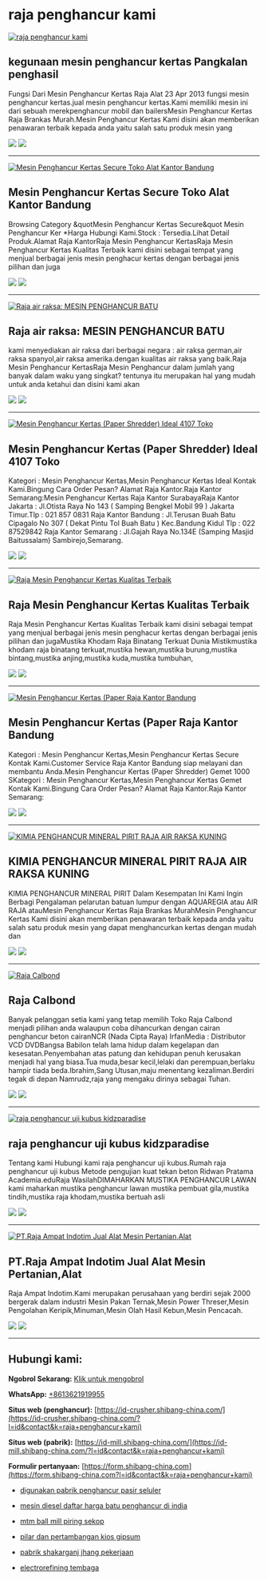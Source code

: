 # raja penghancur kami

<a href="https://swt.shibang-china.com/?l=id&img&k=raja+penghancur+kami" target="_blank">![raja penghancur kami](http://static.shibang-china.com/all-800x300/835.jpg)</a>

## kegunaan mesin penghancur kertas Pangkalan penghasil
Fungsi Dari Mesin Penghancur Kertas Raja Alat 23 Apr 2013 fungsi mesin penghancur kertas.jual mesin penghancur kertas.Kami memiliki mesin ini dari sebuah merekpenghancur mobil dan bailersMesin Penghancur Kertas Raja Brankas Murah.Mesin Penghancur Kertas Kami disini akan memberikan penawaran terbaik kepada anda yaitu salah satu produk mesin yang


<a href="https://whatsapp.shibangsoft.com/WhatsApp.php" target="_blank" title="WhatsApp">![](http://static.shibang-china.com/icon/whatsapp.png)</a> <a href="https://swt.shibang-china.com/?l=id&icon&k=raja+penghancur+kami" target="_blank">![](http://static.shibang-china.com/icon/chat-id.png)</a>

---

<a href="https://swt.shibang-china.com/?l=id&img&k=raja+penghancur+kami" target="_blank">![Mesin Penghancur Kertas Secure Toko Alat Kantor Bandung](http://static.shibang-china.com/all-800x300/324.jpg)</a>

## Mesin Penghancur Kertas Secure Toko Alat Kantor Bandung
Browsing Category &quotMesin Penghancur Kertas Secure&quot Mesin Penghancur Ker *Harga Hubungi Kami.Stock : Tersedia.Lihat Detail Produk.Alamat Raja KantorRaja Mesin Penghancur KertasRaja Mesin Penghancur Kertas Kualitas Terbaik kami disini sebagai tempat yang menjual berbagai jenis mesin penghacur kertas dengan berbagai jenis pilihan dan juga


<a href="https://whatsapp.shibangsoft.com/WhatsApp.php" target="_blank" title="WhatsApp">![](http://static.shibang-china.com/icon/whatsapp.png)</a> <a href="https://swt.shibang-china.com/?l=id&icon&k=raja+penghancur+kami" target="_blank">![](http://static.shibang-china.com/icon/chat-id.png)</a>

---

<a href="https://swt.shibang-china.com/?l=id&img&k=raja+penghancur+kami" target="_blank">![Raja air raksa: MESIN PENGHANCUR BATU](http://static.shibang-china.com/all-800x300/739.jpg)</a>

## Raja air raksa: MESIN PENGHANCUR BATU
kami menyediakan air raksa dari berbagai negara : air raksa german,air raksa spanyol,air raksa amerika.dengan kualitas air raksa yang baik.Raja Mesin Penghancur KertasRaja Mesin Penghancur dalam jumlah yang banyak dalam waku yang singkat? tentunya itu merupakan hal yang mudah untuk anda ketahui dan disini kami akan


<a href="https://whatsapp.shibangsoft.com/WhatsApp.php" target="_blank" title="WhatsApp">![](http://static.shibang-china.com/icon/whatsapp.png)</a> <a href="https://swt.shibang-china.com/?l=id&icon&k=raja+penghancur+kami" target="_blank">![](http://static.shibang-china.com/icon/chat-id.png)</a>

---

<a href="https://swt.shibang-china.com/?l=id&img&k=raja+penghancur+kami" target="_blank">![Mesin Penghancur Kertas (Paper Shredder) Ideal 4107 Toko](http://static.shibang-china.com/all-800x300/1437.jpg)</a>

## Mesin Penghancur Kertas (Paper Shredder) Ideal 4107 Toko
Kategori : Mesin Penghancur Kertas,Mesin Penghancur Kertas Ideal Kontak Kami.Bingung Cara Order Pesan? Alamat Raja Kantor.Raja Kantor Semarang:Mesin Penghancur Kertas Raja Kantor SurabayaRaja Kantor Jakarta : Jl.Otista Raya No 143 ( Samping Bengkel Mobil 99 ) Jakarta Timur.Tlp : 021 857 0831 Raja Kantor Bandung : Jl.Terusan Buah Batu Cipagalo No 307 ( Dekat Pintu Tol Buah Batu ) Kec.Bandung Kidul Tlp : 022 87529842 Raja Kantor Semarang : Jl.Gajah Raya No.134E (Samping Masjid Baitussalam) Sambirejo,Semarang.


<a href="https://whatsapp.shibangsoft.com/WhatsApp.php" target="_blank" title="WhatsApp">![](http://static.shibang-china.com/icon/whatsapp.png)</a> <a href="https://swt.shibang-china.com/?l=id&icon&k=raja+penghancur+kami" target="_blank">![](http://static.shibang-china.com/icon/chat-id.png)</a>

---

<a href="https://swt.shibang-china.com/?l=id&img&k=raja+penghancur+kami" target="_blank">![Raja Mesin Penghancur Kertas Kualitas Terbaik](http://static.shibang-china.com/all-800x300/35.jpg)</a>

## Raja Mesin Penghancur Kertas Kualitas Terbaik
Raja Mesin Penghancur Kertas Kualitas Terbaik kami disini sebagai tempat yang menjual berbagai jenis mesin penghacur kertas dengan berbagai jenis pilihan dan jugaMustika Khodam Raja Binatang Terkuat Dunia Mistikmustika khodam raja binatang terkuat,mustika hewan,mustika burung,mustika bintang,mustika anjing,mustika kuda,mustika tumbuhan,


<a href="https://whatsapp.shibangsoft.com/WhatsApp.php" target="_blank" title="WhatsApp">![](http://static.shibang-china.com/icon/whatsapp.png)</a> <a href="https://swt.shibang-china.com/?l=id&icon&k=raja+penghancur+kami" target="_blank">![](http://static.shibang-china.com/icon/chat-id.png)</a>

---

<a href="https://swt.shibang-china.com/?l=id&img&k=raja+penghancur+kami" target="_blank">![Mesin Penghancur Kertas (Paper Raja Kantor Bandung](http://static.shibang-china.com/all-800x300/880.jpg)</a>

## Mesin Penghancur Kertas (Paper Raja Kantor Bandung
Kategori : Mesin Penghancur Kertas,Mesin Penghancur Kertas Secure Kontak Kami.Customer Service Raja Kantor Bandung siap melayani dan membantu Anda.Mesin Penghancur Kertas (Paper Shredder) Gemet 1000 SKategori : Mesin Penghancur Kertas,Mesin Penghancur Kertas Gemet Kontak Kami.Bingung Cara Order Pesan? Alamat Raja Kantor.Raja Kantor Semarang:


<a href="https://whatsapp.shibangsoft.com/WhatsApp.php" target="_blank" title="WhatsApp">![](http://static.shibang-china.com/icon/whatsapp.png)</a> <a href="https://swt.shibang-china.com/?l=id&icon&k=raja+penghancur+kami" target="_blank">![](http://static.shibang-china.com/icon/chat-id.png)</a>

---

<a href="https://swt.shibang-china.com/?l=id&img&k=raja+penghancur+kami" target="_blank">![KIMIA PENGHANCUR MINERAL PIRIT RAJA AIR RAKSA KUNING](http://static.shibang-china.com/all-800x300/1508.jpg)</a>

## KIMIA PENGHANCUR MINERAL PIRIT RAJA AIR RAKSA KUNING
KIMIA PENGHANCUR MINERAL PIRIT Dalam Kesempatan Ini Kami Ingin Berbagi Pengalaman pelarutan batuan lumpur dengan AQUAREGIA atau AIR RAJA atauMesin Penghancur Kertas Raja Brankas MurahMesin Penghancur Kertas Kami disini akan memberikan penawaran terbaik kepada anda yaitu salah satu produk mesin yang dapat menghancurkan kertas dengan mudah dan


<a href="https://whatsapp.shibangsoft.com/WhatsApp.php" target="_blank" title="WhatsApp">![](http://static.shibang-china.com/icon/whatsapp.png)</a> <a href="https://swt.shibang-china.com/?l=id&icon&k=raja+penghancur+kami" target="_blank">![](http://static.shibang-china.com/icon/chat-id.png)</a>

---

<a href="https://swt.shibang-china.com/?l=id&img&k=raja+penghancur+kami" target="_blank">![Raja Calbond](http://static.shibang-china.com/all-800x300/1179.jpg)</a>

## Raja Calbond
Banyak pelanggan setia kami yang tetap memilih Toko Raja Calbond menjadi pilihan anda walaupun coba dihancurkan dengan cairan penghancur beton cairanNCR (Nada Cipta Raya) IrfanMedia : Distributor VCD DVDBangsa Babilon telah lama hidup dalam kegelapan dan kesesatan.Penyembahan atas patung dan kehidupan penuh kerusakan menjadi hal yang biasa.Tua muda,besar kecil,lelaki dan perempuan,berlaku hampir tiada beda.Ibrahim,Sang Utusan,maju menentang kezaliman.Berdiri tegak di depan Namrudz,raja yang mengaku dirinya sebagai Tuhan.


<a href="https://whatsapp.shibangsoft.com/WhatsApp.php" target="_blank" title="WhatsApp">![](http://static.shibang-china.com/icon/whatsapp.png)</a> <a href="https://swt.shibang-china.com/?l=id&icon&k=raja+penghancur+kami" target="_blank">![](http://static.shibang-china.com/icon/chat-id.png)</a>

---

<a href="https://swt.shibang-china.com/?l=id&img&k=raja+penghancur+kami" target="_blank">![raja penghancur uji kubus kidzparadise](http://static.shibang-china.com/all-800x300/703.jpg)</a>

## raja penghancur uji kubus kidzparadise
Tentang kami Hubungi kami raja penghancur uji kubus.Rumah raja penghancur uji kubus Metode pengujian kuat tekan beton Ridwan Pratama Academia.eduRaja WasilahDIMAHARKAN MUSTIKA PENGHANCUR LAWAN kami maharkan mustika penghancur lawan mustika pembuat gila,mustika tindih,mustika raja khodam,mustika bertuah asli


<a href="https://whatsapp.shibangsoft.com/WhatsApp.php" target="_blank" title="WhatsApp">![](http://static.shibang-china.com/icon/whatsapp.png)</a> <a href="https://swt.shibang-china.com/?l=id&icon&k=raja+penghancur+kami" target="_blank">![](http://static.shibang-china.com/icon/chat-id.png)</a>

---

<a href="https://swt.shibang-china.com/?l=id&img&k=raja+penghancur+kami" target="_blank">![PT.Raja Ampat Indotim Jual Alat Mesin Pertanian,Alat](http://static.shibang-china.com/all-800x300/484.jpg)</a>

## PT.Raja Ampat Indotim Jual Alat Mesin Pertanian,Alat
Raja Ampat Indotim.Kami merupakan perusahaan yang berdiri sejak 2000 bergerak dalam industri Mesin Pakan Ternak,Mesin Power Threser,Mesin Pengolahan Keripik,Minuman,Mesin Olah Hasil Kebun,Mesin Pencacah.

<a href="https://whatsapp.shibangsoft.com/WhatsApp.php" target="_blank" title="WhatsApp">![](http://static.shibang-china.com/icon/whatsapp.png)</a> <a href="https://swt.shibang-china.com/?l=id&icon&k=raja+penghancur+kami" target="_blank">![](http://static.shibang-china.com/icon/chat-id.png)</a>

---
## Hubungi kami:

**Ngobrol Sekarang:** [Klik untuk mengobrol](https://swt.shibang-china.com?l=id&contact&k=raja+penghancur+kami)

**WhatsApp:**  [+8613621919955](https://whatsapp.shibangsoft.com/WhatsApp.php)

**Situs web (penghancur):** [https://id-crusher.shibang-china.com/](https://id-crusher.shibang-china.com/?l=id&contact&k=raja+penghancur+kami)

**Situs web (pabrik):** [https://id-mill.shibang-china.com/](https://id-mill.shibang-china.com/?l=id&contact&k=raja+penghancur+kami)

**Formulir pertanyaan:** [https://form.shibang-china.com](https://form.shibang-china.com?l=id&contact&k=raja+penghancur+kami)

* [digunakan pabrik penghancur pasir seluler](../43/digunakan%20pabrik%20penghancur%20pasir%20seluler.md)

* [mesin diesel daftar harga batu penghancur di india](../44/mesin%20diesel%20daftar%20harga%20batu%20penghancur%20di%20india.md)

* [mtm ball mill piring sekop](../50/mtm%20ball%20mill%20piring%20sekop.md)

* [pilar dan pertambangan kios gipsum](../45/pilar%20dan%20pertambangan%20kios%20gipsum.md)

* [pabrik shakarganj jhang pekerjaan](../46/pabrik%20shakarganj%20jhang%20pekerjaan.md)

* [electrorefining tembaga](../46/electrorefining%20tembaga.md)